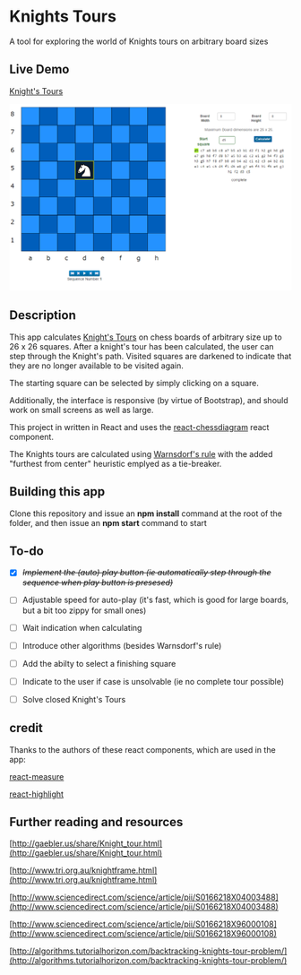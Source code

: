 # Knights Tours #

A tool for exploring the world of Knights tours on arbitrary board sizes

## Live Demo
[Knight's Tours](http://knightstour.juddn.com)

![](./screenshot.png)

## Description

This app calculates [Knight's Tours](https://en.wikipedia.org/wiki/Knight%27s_tour) on chess boards of arbitrary size up to 26 x 26 squares.
After a knight's tour has been calculated, the user can step through the Knight's path. 
Visited squares are darkened to indicate that they are no longer available to be visited again. 

The starting square can be selected by simply clicking on a square.

Additionally, the interface is responsive (by virtue of Bootstrap), and should work on small screens as well as large. 

This project in written in React and uses the [react-chessdiagram](https://www.npmjs.com/package/react-chessdiagram "react-chessdiagram") react component.

The Knights tours are calculated using [Warnsdorf's rule](https://en.wikipedia.org/wiki/Knight%27s_tour#Warnsdorf.27s_rule "Warnsdorf's rule") with the added "furthest from center" heuristic emplyed as a tie-breaker.

## Building this app

Clone this repository and issue an **npm install** command at the root of the folder, and then issue an **npm start** command to start

## To-do

* [X] ~~*Implement the (auto) play button (ie automatically step through the sequence when play button is presesed)*~~

* [ ] Adjustable speed for auto-play (it's fast, which is good for large boards, but a bit too zippy for small ones)

* [ ] Wait indication when calculating

* [ ] Introduce other algorithms (besides Warnsdorf's rule)

* [ ] Add the abilty to select a finishing square

* [ ] Indicate to the user if case is unsolvable (ie no complete tour possible)

* [ ] Solve closed Knight's Tours

## credit

Thanks to the authors of these react components, which are used in the app:

[react-measure](https://www.npmjs.com/package/react-measure)

[react-highlight](https://www.npmjs.com/package/react-highlight)

## Further reading and resources

[http://gaebler.us/share/Knight_tour.html](http://gaebler.us/share/Knight_tour.html)

[http://www.tri.org.au/knightframe.html](http://www.tri.org.au/knightframe.html)

[http://www.sciencedirect.com/science/article/pii/S0166218X04003488](http://www.sciencedirect.com/science/article/pii/S0166218X04003488)

[http://www.sciencedirect.com/science/article/pii/S0166218X96000108](http://www.sciencedirect.com/science/article/pii/S0166218X96000108)

[http://algorithms.tutorialhorizon.com/backtracking-knights-tour-problem/](http://algorithms.tutorialhorizon.com/backtracking-knights-tour-problem/)


